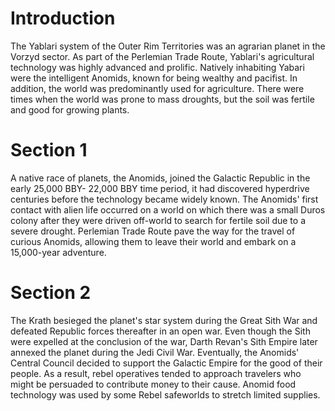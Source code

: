 # Introduction
The Yablari system of the Outer Rim Territories was an agrarian planet in the Vorzyd sector.
As part of the Perlemian Trade Route, Yablari's agricultural technology was highly advanced and prolific.
Natively inhabiting Yabari were the intelligent Anomids, known for being wealthy and pacifist.
In addition, the world was predominantly used for agriculture.
There were times when the world was prone to mass droughts, but the soil was fertile and good for growing plants.

# Section 1
A native race of planets, the Anomids, joined the Galactic Republic in the early 25,000 BBY- 22,000 BBY time period, it had discovered hyperdrive centuries before the technology became widely known.
The Anomids' first contact with alien life occurred on a world on which there was a small Duros colony after they were driven off-world to search for fertile soil due to a severe drought.
Perlemian Trade Route pave the way for the travel of curious Anomids, allowing them to leave their world and embark on a 15,000-year adventure.



# Section 2
The Krath besieged the planet's star system during the Great Sith War and defeated Republic forces thereafter in an open war.
Even though the Sith were expelled at the conclusion of the war, Darth Revan's Sith Empire later annexed the planet during the Jedi Civil War.
Eventually, the Anomids' Central Council decided to support the Galactic Empire for the good of their people.
As a result, rebel operatives tended to approach travelers who might be persuaded to contribute money to their cause.
Anomid food technology was used by some Rebel safeworlds to stretch limited supplies.